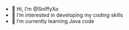 - 👋 Hi, I’m @SniffyXo
- 👀 I’m interested in developing my coding skills
- 🌱 I’m currently learning Java code

<!---
SniffyXo is a ✨ special ✨ repository because its `README.md` (this file) appears on your GitHub profile.
You can click the Preview link to take a look at your changes.
--->
